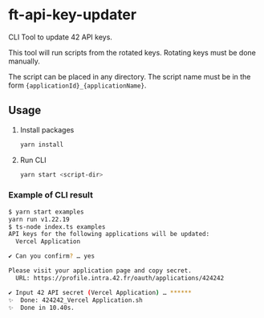 # ft-api-key-updater

CLI Tool to update 42 API keys.

This tool will run scripts from the rotated keys. Rotating keys must be done manually.

The script can be placed in any directory. The script name must be in the form `{applicationId}_{applicationName}`.

## Usage

1. Install packages
   ```bash
   yarn install
   ```

1. Run CLI
   ```bash
   yarn start <script-dir>
   ```

### Example of CLI result

```bash
$ yarn start examples
yarn run v1.22.19
$ ts-node index.ts examples
API keys for the following applications will be updated:
  Vercel Application

✔ Can you confirm? … yes

Please visit your application page and copy secret.
  URL: https://profile.intra.42.fr/oauth/applications/424242

✔ Input 42 API secret (Vercel Application) … ******
✨  Done: 424242_Vercel Application.sh
✨  Done in 10.40s.
```
